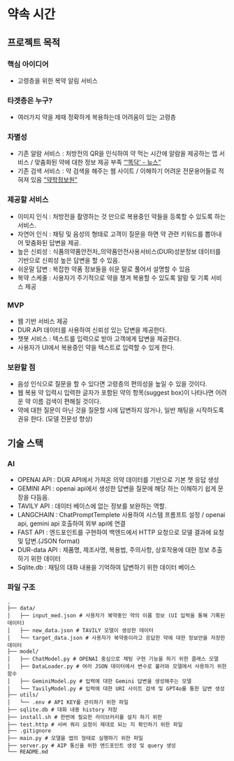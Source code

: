 # 약속 시간 

## 프로젝트 목적

### 핵심 아이디어 
- 고령층을 위한 복약 알림 서비스
### 타겟층은 누구?
- 여러가지 약을 제때 정확하게 복용하는데 어려움이 있는 고령층
### 차별성
- 기존 알람 서비스 : 처방전의 QR을 인식하여 약 먹는 시간에 알람을 제공하는 앱 서비스 / 맞춤화된 약에 대한 정보 제공 부족 
	[“‘똑닥’ - 뉴스”](https://www.k-health.com/news/articleView.html?idxno=33800)
- 기존 검색 서비스 : 약 검색을 해주는 웹 사이트 / 이해하기 어려운 전문용어들로 적혀져 있음 
	["약학정보원"](https://www.health.kr/)
### 제공할 서비스
- 이미지 인식 : 처방전을 촬영하는 것 만으로 복용중인 약들을 등록할 수 있도록 하는 서비스.
- 자연어 인식 : 채팅 및 음성의 형태로 고객이 질문을 하면 약 관련 키워드를 뽑아내어 맞춤화된 답변을 제공.
- 높은 신뢰성 : 식품의약품안전처_의약품안전사용서비스(DUR)성분정보 데이터를 기반으로 신뢰성 높은 답변을 할 수 있음.
- 쉬운말 답변 : 복잡한 약품 정보들을 쉬운 말로 풀어서 설명할 수 있음
- 복약 스케줄 : 사용자가 주기적으로 약을 챙겨 복용할 수 있도록 알람 및 기록 서비스 제공
### MVP
- 웹 기반 서비스 제공
- DUR API 데이터를 사용하여 신뢰성 있는 답변을 제공한다. 
- 챗봇 서비스 : 텍스트를 입력으로 받아 고객에게 답변을 제공한다. 
- 사용자가 UI에서 복용중인 약을 텍스트로 입력할 수 있게 한다.
### 보완할 점
- 음성 인식으로 질문을 할 수 있다면 고령층의 편의성을 높일 수 있을 것이다.
- 웹 복용 약 입력시 입력한 글자가 포함된 약의 항목(suggest box)이 나타나면 어려운 약 이름 검색이 편해질 것이다.
- 약에 대한 질문이 아닌 것을 질문할 시에 답변하지 않거나, 일반 채팅을 시작하도록 권유 한다. (모델 전문성 향상)

## 기술 스택 
### AI
- OPENAI API : DUR API에서 가져온 의약 데이터를 기반으로 기본 챗 응답 생성
- GEMINI API : openai api에서 생성한 답변을 질문에 해당 하는 이해하기 쉽게 문장을 다듬음.
- TAVILY API : 데이터 베이스에 없는 정보를 보완하는 역할.
- LANGCHAIN : ChatPromptTemplete 사용하여 시스템 프롬프트 설정 / openai api, gemini api 호출하여 외부 api에 연결
- FAST API : 엔드포인트를 구현하여 백엔드에서 HTTP 요청으로 모델 결과에 요청 및 답변.(JSON format)
- DUR-data API : 제품명, 제조사명, 복용법, 주의사항, 상호작용에 대한 정보 추출하기 위한 데이터
- Sqlite.db : 채팅의 대화 내용을 기억하여 답변하기 위한 데이터 베이스 

### 파일 구조
```
.
├── data/
│   ├── input_med.json # 사용자가 복약중인 약의 이름 정보 (UI 입력을 통해 기록된 데이터)
│   ├── new_data.json # TAVILY 모델이 생성한 데이터
│   └── target_data.json # 사용자가 복약중이라고 응답한 약에 대한 정보만을 저장한 데이터
├── model/
│   ├── ChatModel.py # OPENAI 중심으로 채팅 구현 기능을 하기 위한 클래스 모델
│   ├── DataLoader.py # 여러 JSON 데이터에서 변수로 불러와 모델에서 사용하기 위한 함수
│   ├── GeminiModel.py # 입력에 대한 Gemini 답변을 생성해주는 모델
│   └── TavilyModel.py # 입력에 대한 URI 사이트 검색 및 GPT4o를 통한 답변 생성
├── utils/
│   └── .env # API KEY를 관리하기 위한 파일
├── sqlite.db # 대화 내용 history 저장
├── install.sh # 한번에 필요한 라이브러리를 설치 하기 위한 
├── test.http # 서버 쿼리 요청이 제대로 되는 지 확인하기 위한 파일
├── .gitignore 
├── main.py # 모델을 앱의 형태로 실행하기 위한 파일
├── server.py # AIP 통신을 위한 엔드포인트 생성 및 query 생성
└── README.md
```
